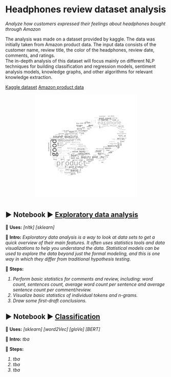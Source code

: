 # Headphones review dataset analysis
<i>Analyze how customers expressed their feelings about headphones bought through Amazon</i>
<p></p>
<p></p>
The analysis was made on a dataset provided by kaggle. The data was initially taken from Amazon product data.
The input data consists of the customer name, review title, the color of the headphones, review date, comments, and ratings.<br>
The in-depth analysis of this dataset will focus mainly on different NLP techniques for building classification and regression models, sentiment analysis models, knowledge graphs, and other algorithms for relevant knowledge extraction.

[Kaggle dataset](https://www.kaggle.com/datasets/mdwaquarazam/headphone-dataset-review-analysis)
[Amazon product data](https://www.amazon.in/boat-headphones/s?k=boat+headphones) 

<div align="center">
<img align = "center", src="/outputs/headphone_word_cloud.png" alt="Headphones logo" title="Headphones word map logo" height="320"/>
<div align="left">


```diff

```

## ▶️ Notebook ▶️ [Exploratory data analysis](01_EDA.ipynb) ##
🔵 <b>Uses:</b> <i>[nltk] [sklearn]</i>

🔵 <b>Intro:</b>
<i>
Exploratory data analysis is a way to look at data sets to get a quick overview of their main features. It often uses statistics tools and data visualizations to help you understand the data. Statistical models can be used to explore the data beyond just the formal modeling, and this is one way in which they differ from traditional hypothesis testing. </i>

🔵 <b>Steps:</b>
<i>
1. Perform basic statistics for comments and review, including: word count, sentences count, average word count per sentence and average sentence count per comment/review.
2. Visualize basic statistics of individual tokens and n-grams.
3. Draw some first-draft conclusions.
</i>


## ▶️ Notebook ▶️ [Classification](02_classification.ipynb) ##
🔵 <b>Uses:</b> <i>[sklearn] [word2Vec] [gloVe] [BERT]</i>

🔵 <b>Intro:</b>
<i> tba </i>

🔵 <b>Steps:</b>
<i>
1. tba
2. tba
3. tba
</i>
